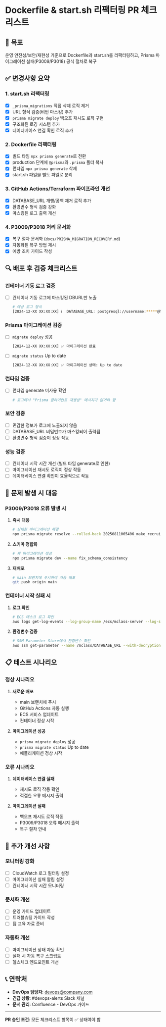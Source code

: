 # Dockerfile & start.sh 리팩터링 PR 체크리스트

## 🎯 목표
운영 안전성/보안/재현성 기준으로 Dockerfile과 start.sh를 리팩터링하고, Prisma 마이그레이션 실패(P3009/P3018) 공식 절차로 복구

## ✅ 변경사항 요약

### 1. start.sh 리팩터링
- [x] `_prisma_migrations` 직접 삭제 로직 제거
- [x] URL 형식 검증(비번 마스킹) 추가
- [x] `prisma migrate deploy` 백오프 재시도 로직 구현
- [x] 구조화된 로깅 시스템 추가
- [x] 데이터베이스 연결 확인 로직 추가

### 2. Dockerfile 리팩터링
- [x] 빌드 타임 `npx prisma generate`로 전환
- [x] production 단계에 `@prisma`와 `.prisma` 폴더 복사
- [x] 런타임 `npx prisma generate` 삭제
- [x] start.sh 파일을 별도 파일로 분리

### 3. GitHub Actions/Terraform 파이프라인 개선
- [x] DATABASE_URL 개행/공백 제거 로직 추가
- [x] 환경변수 형식 검증 강화
- [x] 마스킹된 로그 출력 개선

### 4. P3009/P3018 처리 문서화
- [x] 복구 절차 문서화 (`docs/PRISMA_MIGRATION_RECOVERY.md`)
- [x] 자동화된 복구 방법 제시
- [x] 예방 조치 가이드 작성

## 🔍 배포 후 검증 체크리스트

### 컨테이너 기동 로그 검증
- [ ] 컨테이너 기동 로그에 마스킹된 DBURL만 노출
  ```bash
  # 예상 로그 형식
  [2024-12-XX XX:XX:XX] ℹ️  DATABASE_URL: postgresql://username:*****@host:port/database
  ```

### Prisma 마이그레이션 검증
- [ ] `migrate deploy` 성공
  ```bash
  [2024-12-XX XX:XX:XX] ✅ 마이그레이션 완료
  ```

- [ ] `migrate status` Up to date
  ```bash
  [2024-12-XX XX:XX:XX] ✅ 마이그레이션 상태: Up to date
  ```

### 런타임 검증
- [ ] 런타임 generate 미사용 확인
  ```bash
  # 로그에서 "Prisma 클라이언트 재생성" 메시지가 없어야 함
  ```

### 보안 검증
- [ ] 민감한 정보가 로그에 노출되지 않음
- [ ] DATABASE_URL 비밀번호가 마스킹되어 출력됨
- [ ] 환경변수 형식 검증이 정상 작동

### 성능 검증
- [ ] 컨테이너 시작 시간 개선 (빌드 타임 generate로 인한)
- [ ] 마이그레이션 재시도 로직이 정상 작동
- [ ] 데이터베이스 연결 확인이 효율적으로 작동

## 🚨 문제 발생 시 대응

### P3009/P3018 오류 발생 시
1. **즉시 대응**
   ```bash
   # 실패한 마이그레이션 해결
   npx prisma migrate resolve --rolled-back 20250811065406_make_recruit_dates_required
   ```

2. **스키마 정합화**
   ```bash
   # 새 마이그레이션 생성
   npx prisma migrate dev --name fix_schema_consistency
   ```

3. **재배포**
   ```bash
   # main 브랜치에 푸시하여 자동 배포
   git push origin main
   ```

### 컨테이너 시작 실패 시
1. **로그 확인**
   ```bash
   # ECS 태스크 로그 확인
   aws logs get-log-events --log-group-name /ecs/mclass-server --log-stream-name <stream-name>
   ```

2. **환경변수 검증**
   ```bash
   # SSM Parameter Store에서 환경변수 확인
   aws ssm get-parameter --name /mclass/DATABASE_URL --with-decryption
   ```

## 📋 테스트 시나리오

### 정상 시나리오
1. **새로운 배포**
   - main 브랜치에 푸시
   - GitHub Actions 자동 실행
   - ECS 서비스 업데이트
   - 컨테이너 정상 시작

2. **마이그레이션 성공**
   - `prisma migrate deploy` 성공
   - `prisma migrate status` Up to date
   - 애플리케이션 정상 시작

### 오류 시나리오
1. **데이터베이스 연결 실패**
   - 재시도 로직 작동 확인
   - 적절한 오류 메시지 출력

2. **마이그레이션 실패**
   - 백오프 재시도 로직 작동
   - P3009/P3018 오류 메시지 출력
   - 복구 절차 안내

## 🔧 추가 개선 사항

### 모니터링 강화
- [ ] CloudWatch 로그 필터링 설정
- [ ] 마이그레이션 실패 알림 설정
- [ ] 컨테이너 시작 시간 모니터링

### 문서화 개선
- [ ] 운영 가이드 업데이트
- [ ] 트러블슈팅 가이드 작성
- [ ] 팀 교육 자료 준비

### 자동화 개선
- [ ] 마이그레이션 상태 자동 확인
- [ ] 실패 시 자동 복구 스크립트
- [ ] 헬스체크 엔드포인트 개선

## 📞 연락처

- **DevOps 담당자**: devops@company.com
- **긴급 상황**: #devops-alerts Slack 채널
- **문서 관리**: Confluence - DevOps 가이드

---

**PR 승인 조건**: 모든 체크리스트 항목이 ✅ 상태여야 함
